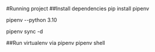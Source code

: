 #Running project
##Install dependencies
pip install pipenv

pipenv --python 3.10

pipenv sync -d

##Run virtualenv via pipenv
pipenv shell
